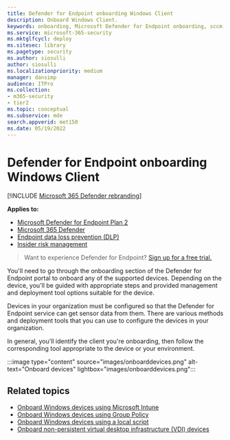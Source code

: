 ```yaml
---
title: Defender for Endpoint onboarding Windows Client
description: Onboard Windows Client.
keywords: onboarding, Microsoft Defender for Endpoint onboarding, sccm, group policy, mdm, local script, detection test
ms.service: microsoft-365-security
ms.mktglfcycl: deploy
ms.sitesec: library
ms.pagetype: security
ms.author: siosulli
author: siosulli
ms.localizationpriority: medium
manager: dansimp
audience: ITPro
ms.collection: 
- m365-security
- tier2
ms.topic: conceptual
ms.subservice: mde
search.appverid: met150
ms.date: 05/19/2022
---
```


# Defender for Endpoint onboarding Windows Client

[!INCLUDE [Microsoft 365 Defender rebranding](../../includes/microsoft-defender.md)]

**Applies to:**
- [Microsoft Defender for Endpoint Plan 2](https://go.microsoft.com/fwlink/p/?linkid=2154037)
- [Microsoft 365 Defender](https://go.microsoft.com/fwlink/?linkid=2118804)
- [Endpoint data loss prevention (DLP)](/microsoft-365/compliance/endpoint-dlp-learn-about)
- [Insider risk management](/microsoft-365/compliance/insider-risk-management)

> Want to experience Defender for Endpoint? [Sign up for a free trial.](https://signup.microsoft.com/create-account/signup?products=7f379fee-c4f9-4278-b0a1-e4c8c2fcdf7e&ru=https:%2F%2Faka.ms%2FMDEp2OpenTrial)

You'll need to go through the onboarding section of the Defender for Endpoint portal to onboard any of the supported devices. Depending on the device, you'll be guided with appropriate steps and provided management and deployment tool options suitable for the device.

Devices in your organization must be configured so that the Defender for Endpoint service can get sensor data from them. There are various methods and deployment tools that you can use to configure the devices in your organization.

In general, you'll identify the client you're onboarding, then follow the corresponding tool appropriate to the device or your environment.

:::image type="content" source="images/onboarddevices.png" alt-text="Onboard devices" lightbox="images/onboarddevices.png":::

## Related topics
- [Onboard Windows devices using Microsoft Intune](configure-endpoints-mdm.md)
- [Onboard Windows devices using Group Policy](configure-endpoints-gp.md)
- [Onboard Windows devices using a local script](configure-endpoints-script.md)
- [Onboard non-persistent virtual desktop infrastructure (VDI) devices](configure-endpoints-vdi.md)